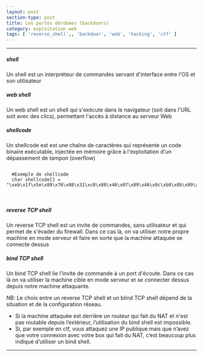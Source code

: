 ```yaml
---
layout: post
section-type: post
title: Les portes dérobées (backdoors)
category: exploitation web
tags: [ 'reverse_shell',, 'backdoor', 'web', 'hacking', 'ctf' ]
---
```


---------------------------------------------
##### shell
Un shell est un interpréteur de commandes servant d'interface entre l'OS et son utilisateur

##### web shell
Un web shell est un shell qui s'exécute dans le navigateur (soit dans l'URL soit avec des clics), permettant l'accès à distance au serveur Web 

##### shellcode
Un shellcode est est une chaîne de caractères qui représente un code binaire exécutable, injectée en mémoire grâce à l'exploitation d'un dépassement de tampon (overflow)
<pre><code data-trim class="yaml">
  #Exemple de shellcode
  char shellcode[] = "\xeb\x1f\x5e\x89\x76\x08\x31\xc0\x88\x46\x07\x89\x46\x0c\xb0\x0b\x89\xf3\x8d\x4e\x08\x8d\x56\x0c\xcd\x80\x31\xdb\x89\xd8\x40\xcd\x80\xe8\xdc\xff\xff\xff/bin/sh";
</code></pre> <br/>

##### reverse TCP shell
Un reverse TCP shell est un invite de commandes, sans utilisateur et qui permet de s'évader du firewall. Dans ce cas là, on va utiliser notre propre machine en mode serveur et faire en sorte que la machine attaquée se connecte dessus

##### bind TCP shell
Un bind TCP shell lie l'invite de commande à un port d'écoute. Dans ce cas là on va utiliser la machine cible en mode serveur et se connecter dessus depuis notre machine attaquante.

NB: Le choix entre un reverse TCP shell et un blind TCP shell dépend de la situation et de la configuration réseau. 
- Si la machine attaquée est derrière un routeur qui fait du NAT et n'est pas routable depuis l’extérieur, l’utilisation du bind shell est impossible. 
- Si, par exemple en ctf, vous attaquez une IP publique mais que n’avez que votre connexion avec votre box qui fait du NAT, c’est beaucoup plus indiqué d’utiliser un bind shell.

---------------------------------------------
